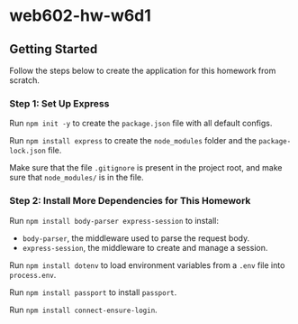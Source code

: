 # web602-hw-w6d1

## Getting Started

Follow the steps below to create the application for this homework from scratch.

### Step 1: Set Up Express

Run `npm init -y` to create the `package.json` file with all default configs.

Run `npm install express` to create the `node_modules` folder and the `package-lock.json` file.

Make sure that the file `.gitignore` is present in the project root, and make sure that `node_modules/` is in the file.

### Step 2: Install More Dependencies for This Homework

Run `npm install body-parser express-session` to install:
- `body-parser`, the middleware used to parse the request body.
- `express-session`, the middleware to create and manage a session.

Run `npm install dotenv` to load environment variables from a `.env` file into `process.env`.

Run `npm install passport` to install `passport`.

Run `npm install connect-ensure-login`.
